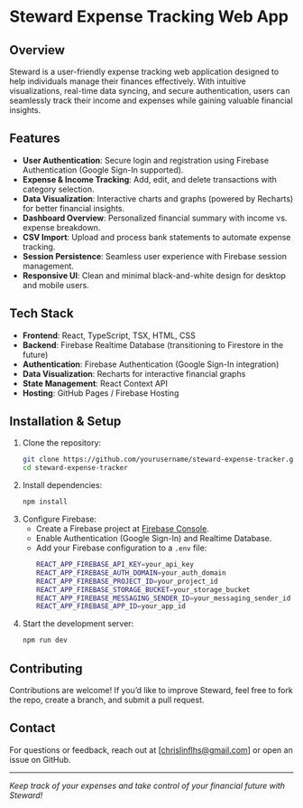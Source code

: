 # Steward Expense Tracking Web App

## Overview
Steward is a user-friendly expense tracking web application designed to help individuals manage their finances effectively. With intuitive visualizations, real-time data syncing, and secure authentication, users can seamlessly track their income and expenses while gaining valuable financial insights.

## Features
- **User Authentication**: Secure login and registration using Firebase Authentication (Google Sign-In supported).
- **Expense & Income Tracking**: Add, edit, and delete transactions with category selection.
- **Data Visualization**: Interactive charts and graphs (powered by Recharts) for better financial insights.
- **Dashboard Overview**: Personalized financial summary with income vs. expense breakdown.
- **CSV Import**: Upload and process bank statements to automate expense tracking.
- **Session Persistence**: Seamless user experience with Firebase session management.
- **Responsive UI**: Clean and minimal black-and-white design for desktop and mobile users.

## Tech Stack
- **Frontend**: React, TypeScript, TSX, HTML, CSS
- **Backend**: Firebase Realtime Database (transitioning to Firestore in the future)
- **Authentication**: Firebase Authentication (Google Sign-In integration)
- **Data Visualization**: Recharts for interactive financial graphs
- **State Management**: React Context API
- **Hosting**: GitHub Pages / Firebase Hosting

## Installation & Setup
1. Clone the repository:
   ```sh
   git clone https://github.com/yourusername/steward-expense-tracker.git
   cd steward-expense-tracker
   ```
2. Install dependencies:
   ```sh
   npm install
   ```
3. Configure Firebase:
   - Create a Firebase project at [Firebase Console](https://console.firebase.google.com/).
   - Enable Authentication (Google Sign-In) and Realtime Database.
   - Add your Firebase configuration to a `.env` file:
     ```sh
     REACT_APP_FIREBASE_API_KEY=your_api_key
     REACT_APP_FIREBASE_AUTH_DOMAIN=your_auth_domain
     REACT_APP_FIREBASE_PROJECT_ID=your_project_id
     REACT_APP_FIREBASE_STORAGE_BUCKET=your_storage_bucket
     REACT_APP_FIREBASE_MESSAGING_SENDER_ID=your_messaging_sender_id
     REACT_APP_FIREBASE_APP_ID=your_app_id
     ```
4. Start the development server:
   ```sh
   npm run dev
   ```


## Contributing
Contributions are welcome! If you’d like to improve Steward, feel free to fork the repo, create a branch, and submit a pull request.


## Contact
For questions or feedback, reach out at [chrislinflhs@gmail.com] or open an issue on GitHub.

---

_Keep track of your expenses and take control of your financial future with Steward!_

